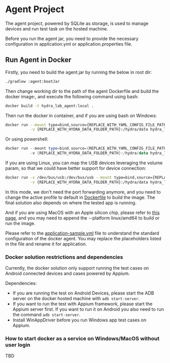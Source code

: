 # Agent Project

The agent project, powered by SQLite as storage, is used to manage devices and run test task on the hosted machine.

Before you run the agent jar, you need to provide the necessary configuration in application.yml or application.properties file.

## Run Agent in Docker

Firstly, you need to build the agent.jar by running the below in root dir:

```bash
./gradlew :agent:bootJar
```

Then change working dir to the path of the agent Dockerfile and build the docker image:, and execute the following command using bash:

```bash
docker build -t hydra_lab_agent:local .
```

Then run the docker in container, and if you are using bash on Windows:

```bash
docker run --mount type=bind,source={REPLACE_WITH_YAML_CONFIG_FILE_PATH},target=/application.yml \
           -v {REPLACE_WITH_HYDRA_DATA_FOLDER_PATH}:/hydra/data hydra_lab_agent:local
```

Or using powershell:

```powershell
docker run --mount type=bind,source={REPLACE_WITH_YAML_CONFIG_FILE_PATH},target=/application.yml `
           -v {REPLACE_WITH_HYDRA_DATA_FOLDER_PATH}:/hydra/data hydra_lab_agent:local
```

If you are using Linux, you can map the USB devices leveraging the volume param, so that we could have better support for device connection:

```bash
docker run -v /dev/bus/usb:/dev/bus/usb --mount type=bind,source={REPLACE_WITH_YAML_CONFIG_FILE_PATH},target=/application.yml \
           -v {REPLACE_WITH_HYDRA_DATA_FOLDER_PATH}:/hydra/data hydra_lab_agent:local
```
In this mode, we don't need the port forwarding anymore, and you need to change the active profile to default in [Dockerfile](Dockerfile) to build the image.  The final solution also depends on where the tested app is running.

And if you are using MacOS with an Apple silicon chip, please refer to [this page](https://docs.docker.com/desktop/mac/apple-silicon/), and you may need to append the --platform linux/amd64 to build or run the image.

Please refer to the [application-sample.yml](application-sample.yml) file to understand the standard configuration of the docker agent. You may replace the placeholders listed in the file and rename it for application.

### Docker solution restrictions and dependencies

Currently, the docker solution only support running the test cases on Android connected devices and cases powered by Appium.

Dependencies:
- If you are running the test on Android Devices, please start the ADB server on the docker hosted machine with ```adb start-server```.
- If you want to run the test with Appium framework, please start the Appium server first. If you want to run it on Android you also need to run the command ```adb start-server```.
- Install WinAppDriver before you run Windows app test cases on Appium.

### How to start docker as a service on Windows/MacOS without user login

TBD